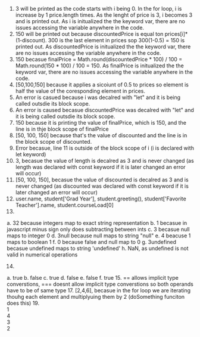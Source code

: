 1. 3 will be printed as the code starts with i being 0. In the for loop, i is increase by 1 price.length times. As the lenght of price is 3, i becomes 3 and is printed out. As i is initualized the the keyword var, there are no issues accessing the variable anywhere in the code.
2. 150 will be printed out because discountedPrice is equal ton prices[i]*(1-discount). 300 is the last element in prices sop 300(1-0.5) = 150 is printed out. As discountedPrice is initualized the the keyword var, there are no issues accessing the variable anywhere in the code. 
3. 150 becasue finalPrice = Math.round(discountedPrice * 100) / 100 = Math.round(150 * 100) / 100 = 150. As finalPrice is initualized the the keyword var, there are no issues accessing the variable anywhere in the code. 
4. [50,100,150] because it applies a sicoiunt of 0.5 to prices so element is half the value of the coresponding element in prices.
5. An error is casued because i was decalred with "let" and it is being called outsdie its block scope.
6. An error is caused becasue discountedPrice was decalred with "let" and it is being called outsdie its block scope.
7. 150 because it is printing the value of finalPrice, which is 150, and the line is in thje block scope of finalPrice
8. [50, 100, 150] because that's the value of discounted and the line is in the block scope of discounted.
9. Error becasue, line 11 is outside of the block scope of i (i is declared with let keyword)
10. 3, becasue the value of length is decalred as 3 and is never changed (as length was declared with const keyword if it is later changed an error will occur)
11.  [50, 100, 150], becasue the value of discounted is decalred as 3 and is never changed (as discounted was declared with const keyword if it is later changed an error will occur)
12. user.name, student['Grad Year'], student.greeting(), student['Favorite Teacher'].name, student.courseLoad[0]
13. 
a. 32 because integers map to exact string representation
b. 1 becasue in javascript minus sign only does subtracting between ints
c. 3 becasue null maps to integer 0
d. 3null because null maps to string "null"
e. 4 beacuse 1 maps to boolean 1
f. 0 because false and null map to 0
g. 3undefined becasue undefined maps to string 'undefined'
h. NaN, as undefined is not valid in numerical operations

14. 
a. true
b. false
c. true
d. false
e. false
f. true
15. == allows implicit type converstions, === doesnt allow implicit type converstions so both operands have to be of same type
17. [2,4,6], becasue in the for loop we are iterating thouhg each element and multiplyuing them by 2 (doSomething funciton does this)
19.  
1 <br>
4 <br>
3 <br>
2 <br>